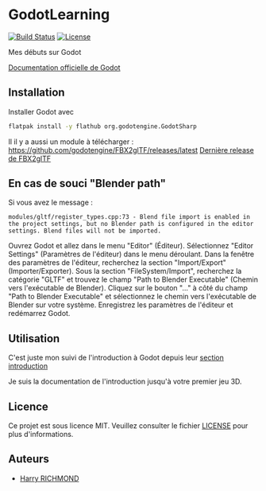 # GodotLearning

[![Build Status](https://travis-ci.org/votre-utilisateur/votre-projet.svg?branch=master)](https://travis-ci.org/votre-utilisateur/votre-projet)
[![License](https://img.shields.io/badge/license-MIT-blue.svg)](https://opensource.org/licenses/MIT)

Mes débuts sur Godot

[Documentation officielle de Godot](https://docs.godotengine.org/en/stable/index.html)

## Installation

Installer Godot avec

```zsh
flatpak install -y flathub org.godotengine.GodotSharp
```

Il il y a aussi un module à télécharger :
https://github.com/godotengine/FBX2glTF/releases/latest
[Dernière release de FBX2glTF](https://github.com/godotengine/FBX2glTF/releases/latest)

## En cas de souci "Blender path"

Si vous avez le message :

```debug
modules/gltf/register_types.cpp:73 - Blend file import is enabled in the project settings, but no Blender path is configured in the editor settings. Blend files will not be imported.
```

Ouvrez Godot et allez dans le menu "Editor" (Éditeur).
Sélectionnez "Editor Settings" (Paramètres de l'éditeur) dans le menu déroulant.
Dans la fenêtre des paramètres de l'éditeur, recherchez la section "Import/Export" (Importer/Exporter).
Sous la section "FileSystem/Import", recherchez la catégorie "GLTF" et trouvez le champ "Path to Blender Executable" (Chemin vers l'exécutable de Blender).
Cliquez sur le bouton "..." à côté du champ "Path to Blender Executable" et sélectionnez le chemin vers l'exécutable de Blender sur votre système.
Enregistrez les paramètres de l'éditeur et redémarrez Godot.

## Utilisation

C'est juste mon suivi de l'introduction à Godot depuis leur [section introduction](https://docs.godotengine.org/en/stable/getting_started/introduction/index.html)

Je suis la documentation de l'introduction jusqu'à votre premier jeu 3D.

## Licence

Ce projet est sous licence MIT. Veuillez consulter le fichier [LICENSE](LICENSE) pour plus d'informations.

## Auteurs

- [Harry RICHMOND](https://github.com/RogerBytes)
